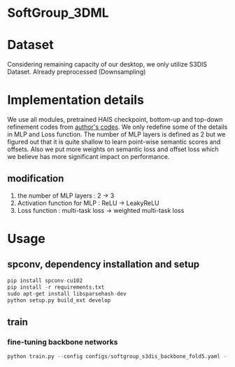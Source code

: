 SoftGroup_3DML
================
# Dataset
Considering remaining capacity of our desktop, we only utilize S3DIS Dataset.
Already preprocessed (Downsampling)

# Implementation details
We use all modules, pretrained HAIS checkpoint, bottom-up and top-down refinement codes from [author's codes](https://github.com/thangvubk/SoftGroup).
We only redefine some of the details in MLP and Loss function. The number of MLP layers is defined as 2 but we figured out that it is quite shallow to learn point-wise semantic scores and offsets. Also we put more weights on semantic loss and offset loss which we believe has more significant impact on performance. 

## modification
1. the number of MLP layers : 2 -> 3
2. Activation function for MLP : ReLU -> LeakyReLU 
3. Loss function : multi-task loss -> weighted multi-task loss

# Usage

## spconv, dependency installation and setup
```python
pip install spconv-cu102
pip install -r requirements.txt
sudo apt-get install libsparsehash-dev
python setup.py build_ext develop
```

## train
### fine-tuning backbone networks
```python
python train.py --config configs/softgroup_s3dis_backbone_fold5.yaml --work_dir 1 --skip_validate
```
